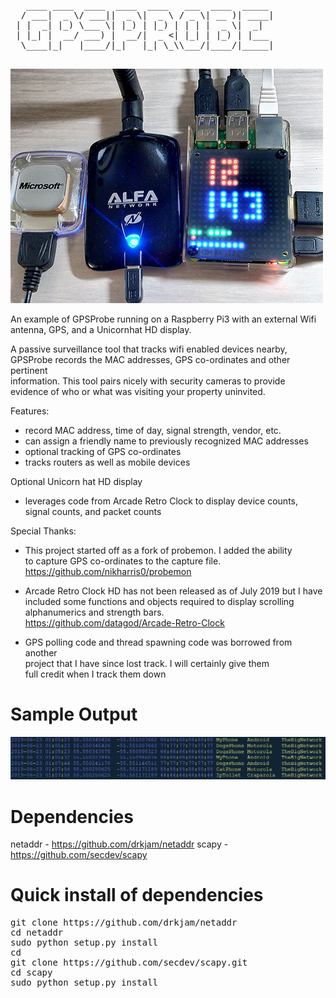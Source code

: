 <PRE>
   ____ ____  ____  ____  ____   ___  ____  _____                 
  / ___|  _ \/ ___||  _ \|  _ \ / _ \| __ )| ____|                          
 | |  _| |_) \___ \| |_) | |_) | | | |  _ \|  _|                            
 | |_| |  __/ ___) |  __/|  _ <| |_| | |_) | |___                           
  \____|_|   |____/|_|   |_| \_\\___/|____/|_____|                          
 </PRE>                                                                            



![Raspberry Pi Buildout](https://github.com/datagod/gpsprobe/blob/master/GPSProbe%20Pi3.jpg)

An example of GPSProbe running on a Raspberry Pi3 with an external Wifi antenna, GPS, and a Unicornhat HD display.

  A passive surveillance tool that tracks wifi enabled devices nearby,      
  GPSProbe records the MAC addresses, GPS co-ordinates and other pertinent  
  information.  This tool pairs nicely with security cameras to provide     
  evidence of who or what was visiting your property uninvited.             
                                                                            
  Features:                                                                 
  - record MAC address, time of day, signal strength, vendor, etc.           
  - can assign a friendly name to previously recognized MAC addresses        
  - optional tracking of GPS co-ordinates                                   
  - tracks routers as well as mobile devices                                
                                                                            
  Optional Unicorn hat HD display                                          
  - leverages code from Arcade Retro Clock to display device counts,        
    signal counts, and packet counts                                        
                                                                            
                                                                            
  Special Thanks:                                                           
  - This project started off as a fork of probemon.  I added the ability    
    to capture GPS co-ordinates to the capture file.                        
    https://github.com/nikharris0/probemon                                  
                                                                            
  - Arcade Retro Clock HD has not been released as of July 2019 but I have  
    included some functions and objects required to display scrolling       
    alphanumerics and strength bars.                                        
    https://github.com/datagod/Arcade-Retro-Clock                                                                      
                                                                            
  - GPS polling code and thread spawning code was borrowed from another     
    project that I have since lost track.  I will certainly give them       
    full credit when I track them down                                     




# Sample Output
![Sample Output](https://github.com/datagod/gpsprobe/blob/master/images/GPSlog.jpg?raw=true)


# Dependencies
netaddr - https://github.com/drkjam/netaddr
scapy - https://github.com/secdev/scapy

# Quick install of dependencies
<pre>
git clone https://github.com/drkjam/netaddr
cd netaddr
sudo python setup.py install
cd
git clone https://github.com/secdev/scapy.git
cd scapy
sudo python setup.py install
</pre>
